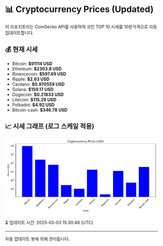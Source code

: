 
# 📊 Cryptocurrency Prices (Updated)

이 리포지토리는 CoinGecko API를 사용하여 코인 TOP 10 시세를 10분가격으로 자동 업데이트합니다.

## 💰 현재 시세
- Bitcoin: **$91114 USD**
- Ethereum: **$2303.8 USD**
- Binancecoin: **$597.69 USD**
- Ripple: **$2.63 USD**
- Cardano: **$0.970559 USD**
- Solana: **$159.17 USD**
- Dogecoin: **$0.21833 USD**
- Litecoin: **$115.29 USD**
- Polkadot: **$4.92 USD**
- Bitcoin-cash: **$346.78 USD**

## 📈 시세 그래프 (로그 스케일 적용)
![Crypto Prices](crypto_prices.png)

⏳ 업데이트 시간: 2025-03-03 15:30:48 (UTC)

---
자동 업데이트 봇에 의해 관리됩니다.

